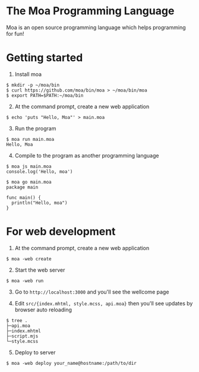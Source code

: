 # The Moa Programming Language
Moa is an open source programming language which helps programming for fun!

# Getting started

1. Install moa
```
$ mkdir -p ~/moa/bin
$ curl https://github.com/moa/bin/moa > ~/moa/bin/moa
$ export PATH=$PATH:~/moa/bin
```

2. At the command prompt, create a new web application
```
$ echo 'puts "Hello, Moa"' > main.moa
```

3. Run the program
```
$ moa run main.moa
Hello, Moa
```
4. Compile to the program as another programming language
```
$ moa js main.moa
console.log('Hello, moa')

$ moa go main.moa
package main

func main() {
  println("Hello, moa")
}
```



# For web development

1. At the command prompt, create a new web application
```
$ moa -web create
```

2. Start the web server
```
$ moa -web run
```

3. Go to `http://localhost:3000` and you'll see the wellcome page

4. Edit `src/{index.mhtml, style.mcss, api.moa}` then you'll see updates by browser auto reloading
```
$ tree .
├─api.moa
├─index.mhtml
├─script.mjs
└─style.mcss
```

5. Deploy to server
```
$ moa -web deploy your_name@hostname:/path/to/dir
```
